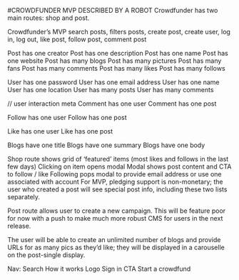 #CROWDFUNDER MVP DESCRIBED BY A ROBOT
Crowdfunder has two main routes: shop and post.

Crowdfunder’s MVP search posts, filters posts, create post, create user, log in, log out, like post, follow post, comment post

Post has one creator
Post has one description
Post has one name
Post has one website
Post has many blogs
Post has many pictures
Post has many fans
Post has many comments
Post has many likes
Post has many follows

User has one password
User has one email address
User has one name
User has one location
User has many posts
User has many comments

// user interaction meta
Comment has one user
Comment has one post

Follow has one user
Follow has one post

Like has one user
Like has one post

Blogs have one title
Blogs have one summary
Blogs have one body

Shop route shows grid of ‘featured’ items (most likes and follows in the last few days)
Clicking on item opens modal
Modal shows post content and CTA to follow / like
Following pops modal to provide email address or use one associated with account
For MVP, pledging support is non-monetary; the user who created a post will see special post info, including these two lists separately.

Post route allows user to create a new campaign. This will be feature poor for now with a push to make much more robust CMS for users in the next release.

The user will be able to create an unlimited number of blogs and provide URLs for as many pics as they’d like; they will be displayed in a carouselle on the post-single display.

Nav:
Search
How it works
Logo
Sign in
CTA Start a crowdfund
